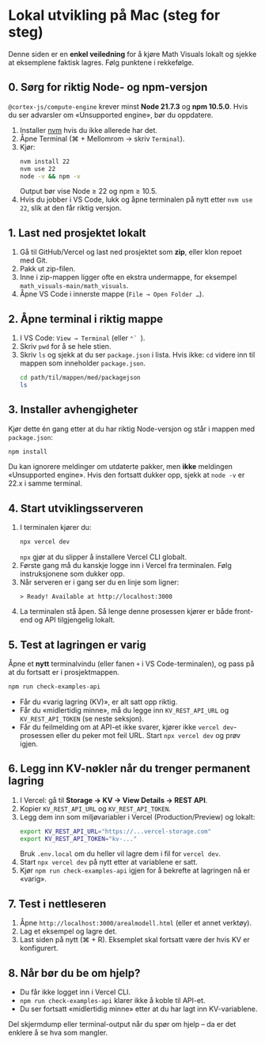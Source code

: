 # Lokal utvikling på Mac (steg for steg)

Denne siden er en **enkel veiledning** for å kjøre Math Visuals lokalt og sjekke at eksemplene faktisk lagres. Følg punktene i rekkefølge.

## 0. Sørg for riktig Node- og npm-versjon

`@cortex-js/compute-engine` krever minst **Node 21.7.3** og **npm 10.5.0**. Hvis du ser advarsler om «Unsupported engine», bør du oppdatere.

1. Installer [nvm](https://github.com/nvm-sh/nvm#installing-and-updating) hvis du ikke allerede har det.
2. Åpne Terminal (⌘ + Mellomrom → skriv `Terminal`).
3. Kjør:
   ```bash
   nvm install 22
   nvm use 22
   node -v && npm -v
   ```
   Output bør vise Node ≥ 22 og npm ≥ 10.5.
4. Hvis du jobber i VS Code, lukk og åpne terminalen på nytt etter `nvm use 22`, slik at den får riktig versjon.

## 1. Last ned prosjektet lokalt

1. Gå til GitHub/Vercel og last ned prosjektet som **zip**, eller klon repoet med Git.
2. Pakk ut zip-filen.
3. Inne i zip-mappen ligger ofte en ekstra undermappe, for eksempel `math_visuals-main/math_visuals`.
4. Åpne VS Code i innerste mappe (`File → Open Folder …`).

## 2. Åpne terminal i riktig mappe

1. I VS Code: `View → Terminal` (eller ``⌃` ``).
2. Skriv `pwd` for å se hele stien.
3. Skriv `ls` og sjekk at du ser `package.json` i lista. Hvis ikke: `cd` videre inn til mappen som inneholder `package.json`.
   ```bash
   cd path/til/mappen/med/packagejson
   ls
   ```

## 3. Installer avhengigheter

Kjør dette én gang etter at du har riktig Node-versjon og står i mappen med `package.json`:

```bash
npm install
```

Du kan ignorere meldinger om utdaterte pakker, men **ikke** meldingen «Unsupported engine». Hvis den fortsatt dukker opp, sjekk at `node -v` er 22.x i samme terminal.

## 4. Start utviklingsserveren

1. I terminalen kjører du:
   ```bash
   npx vercel dev
   ```
   `npx` gjør at du slipper å installere Vercel CLI globalt.
2. Første gang må du kanskje logge inn i Vercel fra terminalen. Følg instruksjonene som dukker opp.
3. Når serveren er i gang ser du en linje som ligner:
   ```
   > Ready! Available at http://localhost:3000
   ```
4. La terminalen stå åpen. Så lenge denne prosessen kjører er både front-end og API tilgjengelig lokalt.

## 5. Test at lagringen er varig

Åpne et **nytt** terminalvindu (eller fanen `+` i VS Code-terminalen), og pass på at du fortsatt er i prosjektmappen.

```bash
npm run check-examples-api
```

* Får du «varig lagring (KV)», er alt satt opp riktig.
* Får du «midlertidig minne», må du legge inn `KV_REST_API_URL` og `KV_REST_API_TOKEN` (se neste seksjon).
* Får du feilmelding om at API-et ikke svarer, kjører ikke `vercel dev`-prosessen eller du peker mot feil URL. Start `npx vercel dev` og prøv igjen.

## 6. Legg inn KV-nøkler når du trenger permanent lagring

1. I Vercel: gå til **Storage → KV → View Details → REST API**.
2. Kopier `KV_REST_API_URL` og `KV_REST_API_TOKEN`.
3. Legg dem inn som miljøvariabler i Vercel (Production/Preview) og lokalt:
   ```bash
   export KV_REST_API_URL="https://...vercel-storage.com"
   export KV_REST_API_TOKEN="kv-..."
   ```
   Bruk `.env.local` om du heller vil lagre dem i fil for `vercel dev`.
4. Start `npx vercel dev` på nytt etter at variablene er satt.
5. Kjør `npm run check-examples-api` igjen for å bekrefte at lagringen nå er «varig».

## 7. Test i nettleseren

1. Åpne `http://localhost:3000/arealmodell.html` (eller et annet verktøy).
2. Lag et eksempel og lagre det.
3. Last siden på nytt (⌘ + R). Eksemplet skal fortsatt være der hvis KV er konfigurert.

## 8. Når bør du be om hjelp?

* Du får ikke logget inn i Vercel CLI.
* `npm run check-examples-api` klarer ikke å koble til API-et.
* Du ser fortsatt «midlertidig minne» etter at du har lagt inn KV-variablene.

Del skjermdump eller terminal-output når du spør om hjelp – da er det enklere å se hva som mangler.
